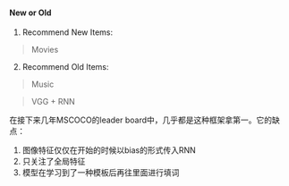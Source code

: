 #### New or Old

1. Recommend New Items:

> Movies

2. Recommend Old Items:

> Music

> VGG + RNN

在接下来几年MSCOCO的leader board中，几乎都是这种框架拿第一。它的缺点：
1. 图像特征仅仅在开始的时候以bias的形式传入RNN
2. 只关注了全局特征
3. 模型在学习到了一种模板后再往里面进行填词
